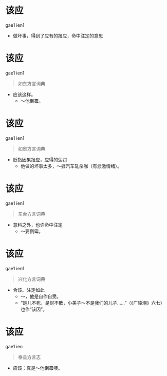 # 该应
gae1 ien1
- 做坏事，得到了应有的报应，命中注定的意思

# 该应
gae1 ien1
> 如东方言词典
- 应该这样。
  - ～他倒霉。

# 该应
gae1 ien1
> 如皋方言词典
- 贬指因果报应，应得的惩罚
  - 他做的坏事太多，～捱汽车轧杀咖（有忿激情绪）。

# 该应
gae1 ien1
> 东台方言词典
- 意料之外，也许命中注定
  - ～要倒霉。

# 该应
gae1 ien1
> 兴化方言词典
- 合该、注定如此
  - ～，他是自作自受。
  - “是儿不死，是财不散，小美子～不是我们的儿子……”（《广陵潮》六七）也作“该因”。

# 该应
gae1 ien
> 泰县方言志
- 应该：真是～他倒霉噢。

